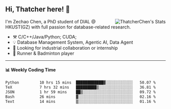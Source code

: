 ## Hi, Thatcher here! :wave:

<img align="right" src="https://github-readme-stats.vercel.app/api?username=thatcherchen&title_color=333&text_color=777" alt="ThatcherChen's Stats" >

I'm Zechao Chen, a PhD student of DIAL @ HKUST(GZ) with full passion for database-related research.

- :hammer_and_pick:  C/C++/Java/Python; CUDA;
- :bulb:  Database Management System, Agentic AI, Data Agent
- :telescope:  Looking for industrial collaboration or internship
- :seedling:  Runner & Badminton player

---

#### :bar_chart: Weekly Coding Time

<!--START_SECTION:waka-->

```txt
Python         10 hrs 15 mins  ████████████▓░░░░░░░░░░░░   50.07 %
TeX            7 hrs 32 mins   █████████▒░░░░░░░░░░░░░░░   36.81 %
JSON           1 hr 59 mins    ██▒░░░░░░░░░░░░░░░░░░░░░░   09.72 %
Bash           26 mins         ▓░░░░░░░░░░░░░░░░░░░░░░░░   02.16 %
Text           14 mins         ▒░░░░░░░░░░░░░░░░░░░░░░░░   01.16 %
```

<!--END_SECTION:waka-->
